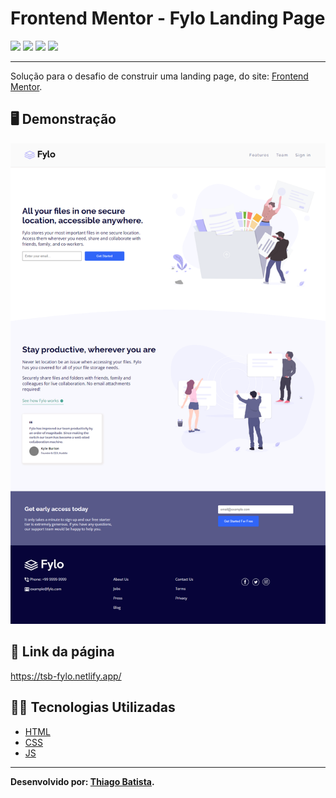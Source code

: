 # Frontend Mentor - Fylo Landing Page
![](https://img.shields.io/badge/HTML5-E34F26?style=for-the-badge&logo=html5&logoColor=white) ![](https://img.shields.io/badge/CSS3-1572B6?style=for-the-badge&logo=css3&logoColor=white) ![](https://img.shields.io/badge/Visual_Studio_Code-0078D4?style=for-the-badge&logo=visual%20studio%20code&logoColor=white) ![](https://img.shields.io/badge/Markdown-000000?style=for-the-badge&logo=markdown&logoColor=white)
***
Solução para o desafio de construir uma landing page, do site: [Frontend Mentor](https://www.frontendmentor.io/challenges/fylo-landing-page-with-two-column-layout-5ca5ef041e82137ec91a50f5).

##  🖥️ Demonstração
![](/Resultados/Fylo.png)

## 🔗 Link da página
https://tsb-fylo.netlify.app/

## 👨‍💻 Tecnologias Utilizadas
* [HTML](https://developer.mozilla.org/pt-BR/docs/Web/HTML)
* [CSS](https://developer.mozilla.org/pt-BR/docs/Web/CSS)
* [JS](https://developer.mozilla.org/pt-BR/docs/Web/JavaScript)
***
**Desenvolvido por: [Thiago Batista](https://github.com/ThiagoSantosBatista/).**
